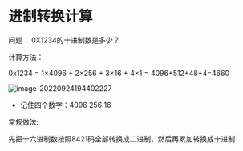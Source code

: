 # 进制转换计算

问题： 0X1234的十进制数是多少？

计算方法：

0x1234 = 1×4096 + 2×256 + 3×16 + 4×1 = 4096+512+48+4=4660

 ![image-20220924194402227](https://pic-1304959529.cos.ap-guangzhou.myqcloud.com/DB/image-20220924194402227.png)

- 记住四个数字：4096  256  16

常规做法:

先把十六进制数按照8421码全部转换成二进制，然后再累加转换成十进制